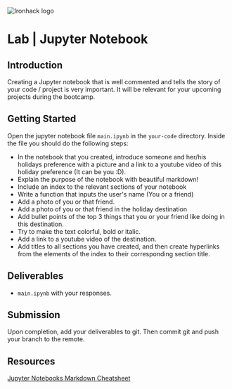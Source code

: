 ![Ironhack logo](https://i.imgur.com/1QgrNNw.png)

# Lab | Jupyter Notebook

## Introduction

Creating a Jupyter notebook that is well commented and tells the story of your code / project is very important. It will be relevant for your upcoming projects during the bootcamp.

## Getting Started

Open the jupyter notebook file `main.ipynb` in the `your-code` directory. Inside the file you should do the following steps:

- In the notebook that you created, introduce someone and her/his holidays preference with a picture and a link to a youtube video of this holiday preference (It can be you :D).
- Explain the purpose of the notebook with beautiful markdown!
- Include an index to the relevant sections of your notebook
- Write a function that inputs the user's name (You or a friend)
- Add a photo of you or that friend.
- Add a photo of you or that friend in the holiday destination 
- Add bullet points of the top 3 things that you or your friend like doing in this destination.
- Try to make the text colorful, bold or italic.
- Add a link to a youtube video of the destination.
- Add titles to all sections you have created, and then create hyperlinks from the elements of the index to their corresponding section title.

## Deliverables

- `main.ipynb` with your responses.

## Submission

Upon completion, add your deliverables to git. Then commit git and push your branch to the remote.

## Resources

[Jupyter Notebooks Markdown Cheatsheet](https://www.ibm.com/support/knowledgecenter/SSHGWL_1.2.3/analyze-data/markd-jupyter.html)
